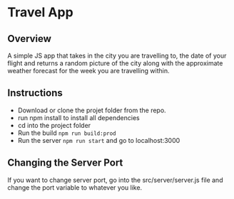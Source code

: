 # Travel App

## Overview

A simple JS app that takes in the city you are travelling to, the date of your flight and returns a random picture of the city along with the approximate weather forecast for the week you are travelling within.

## Instructions

-   Download or clone the projet folder from the repo.
-   run npm install to install all dependencies
-   cd into the project folder
-   Run the build `npm run build:prod`
-   Run the server `npm run start` and go to localhost:3000

## Changing the Server Port

If you want to change server port, go into the src/server/server.js file and change the port variable to whatever you like.
